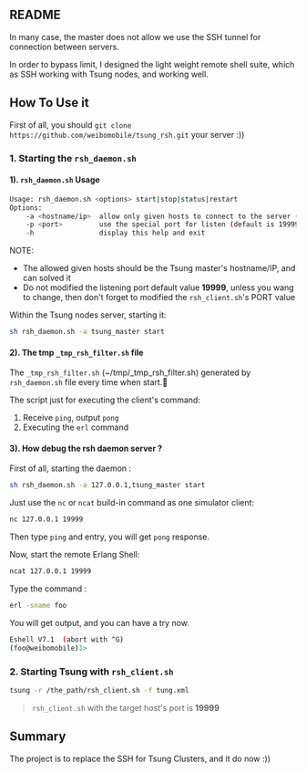 ## README

In many case, the master does not allow we use the SSH tunnel for connection between servers. 

In order to bypass limit, I designed the light weight remote shell suite, which as SSH working with Tsung nodes, and working well.

## How To Use it

First of all, you should `git clone https://github.com/weibomobile/tsung_rsh.git` your server :))

### 1. Starting the `rsh_daemon.sh`

#### 1). `rsh_daemon.sh` Usage

```bash
Usage: rsh_daemon.sh <options> start|stop|status|restart
Options:
    -a <hostname/ip>  allow only given hosts to connect to the server (default is tsung_master)
    -p <port>         use the special port for listen (default is 19999)
    -h                display this help and exit
```

NOTE:

- The allowed given hosts should be the Tsung master's hostname/IP, and can solved it
- Do not modified the listening port default value **19999**, unless you wang to change, then don't forget to modified the `rsh_client.sh`'s PORT value

Within the Tsung nodes server, starting it:

```bash
sh rsh_daemon.sh -a tsung_master start
```

#### 2). The tmp `_tmp_rsh_filter.sh` file

The `_tmp_rsh_filter.sh` (~/tmp/_tmp_rsh_filter.sh) generated by `rsh_daemon.sh` file every time when start.

The script just for executing the client's command:

1. Receive `ping`, output `pong`
2. Executing the `erl` command

#### 3). How debug the rsh daemon server ?

First of all, starting the daemon :

```bash
sh rsh_daemon.sh -a 127.0.0.1,tsung_master start
```

Just use the `nc` or `ncat` build-in command as one simulator client:

```bash
nc 127.0.0.1 19999
```

Then type `ping` and entry, you will get `pong` response.

Now, start the remote Erlang Shell:

```bash
ncat 127.0.0.1 19999
```

Type the command :

```bash
erl -sname foo
```
You will get output, and you can have a try now.

```bash
Eshell V7.1  (abort with ^G)
(foo@weibomobile)1>
```

### 2. Starting Tsung with `rsh_client.sh`

```bash
tsung -r /the_path/rsh_client.sh -f tung.xml
```

> `rsh_client.sh` with the target host's port is **19999**

## Summary

The project is to replace the SSH for Tsung Clusters, and it do now :))

